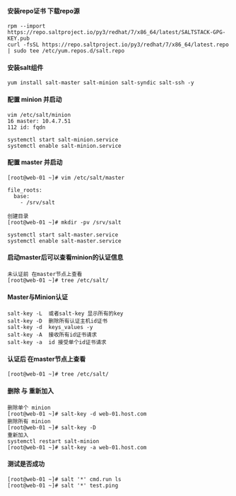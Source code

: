 #### 安装repo证书 下载repo源
```
rpm --import https://repo.saltproject.io/py3/redhat/7/x86_64/latest/SALTSTACK-GPG-KEY.pub
curl -fsSL https://repo.saltproject.io/py3/redhat/7/x86_64/latest.repo | sudo tee /etc/yum.repos.d/salt.repo
```
#### 安装salt组件
```
yum install salt-master salt-minion salt-syndic salt-ssh -y
```
#### 配置 minion 并启动
```
vim /etc/salt/minion
16 master: 10.4.7.51
112 id: fqdn

systemctl start salt-minion.service
systemctl enable salt-minion.service
```
#### 配置 master 并启动
```
[root@web-01 ~]# vim /etc/salt/master

file_roots:
  base:
    - /srv/salt

创建目录
[root@web-01 ~]# mkdir -pv /srv/salt

systemctl start salt-master.service
systemctl enable salt-master.service
```
#### 启动master后可以查看minion的认证信息
```
未认证前 在master节点上查看
[root@web-01 ~]# tree /etc/salt/
```
#### Master与Minion认证
``` 
salt-key -L  或者salt-key 显示所有的key
salt-key -D  删除所有认证主机id证书
salt-key -d  keys_values -y
salt-key -A  接收所有id证书请求
salt-key -a  id 接受单个id证书请求
```
#### 认证后 在master节点上查看
```
[root@web-01 ~]# tree /etc/salt/
```
#### 删除 与 重新加入
```
删除单个 minion
[root@web-01 ~]# salt-key -d web-01.host.com
删除所有 minion
[root@web-01 ~]# salt-key -D
重新加入
systemctl restart salt-minion
[root@web-01 ~]# salt-key -a web-01.host.com
```
#### 测试是否成功
```
[root@web-01 ~]# salt '*' cmd.run ls
[root@web-01 ~]# salt '*' test.ping
```
